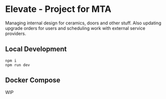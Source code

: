 # Elevate - Project for MTA

Managing internal design for ceramics, doors and other stuff.
Also updating upgrade orders for users and scheduling work with external service providers.

## Local Development

```
npm i
npm run dev
```

## Docker Compose

WIP